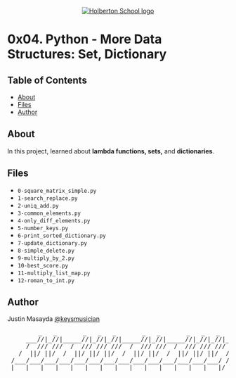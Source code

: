 <p align="center">
  <a href=#>
    <img src="https://intranet.hbtn.io/assets/holberton-logo-full-black-157ccfa3d2134776c1e3f78c0fe682968e8848b64fcacc6187976044f75f35a8.png" alt="Holberton School logo">
  </a>
</p>

# 0x04. Python - More Data Structures: Set, Dictionary

## Table of Contents
* [About](#about)
* [Files](#files)
* [Author](#author)

## About
In this project, learned about **lambda functions, sets,** and **dictionaries**.

## Files
* `0-square_matrix_simple.py`
* `1-search_replace.py`
* `2-uniq_add.py`
* `3-common_elements.py`
* `4-only_diff_elements.py`
* `5-number_keys.py`
* `6-print_sorted_dictionary.py`
* `7-update_dictionary.py`
* `8-simple_delete.py`
* `9-multiply_by_2.py`
* `10-best_score.py`
* `11-multiply_list_map.py`
* `12-roman_to_int.py`

## Author
Justin Masayda [@keysmusician](https://github.com/keysmusician)
<pre align="center">
      _   _       _   _   _       _   _       _   _   _
     ___//|_//|_____//|_//|_//|_____//|_//|_____//|_//|_//|___
     /  /// ///  /  /// /// ///  /  /// ///  /  /// /// ///  / |
   /  ||/ ||/  /  ||/ ||/ ||/  /  ||/ ||/  /  ||/ ||/ ||/  / /
 /___/___/___/___/___/___/___/___/___/___/___/___/___/___/ /
|___|___|___|___|___|___|___|___|___|___|___|___|___|___|/
</pre>
<p><span style="font-family: 'Lucida Console'; line-height: 14px; font-size: 14px; display: inline-block;">&nbsp;</span></p>

